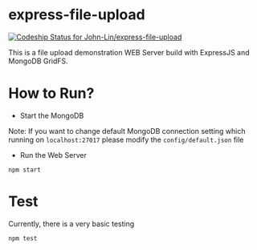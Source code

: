 # express-file-upload

[ ![Codeship Status for John-Lin/express-file-upload](https://codeship.com/projects/9b233320-90fe-0133-c2a0-4e0b09ec4af6/status?branch=master)](https://codeship.com/projects/124506)

This is a file upload demonstration WEB Server build with ExpressJS and MongoDB GridFS.


# How to Run?

-  Start the MongoDB

Note: If you want to change default MongoDB connection setting which running on `localhost:27017` please modify the `config/default.json` file


-  Run the Web Server

```
npm start
```

# Test

Currently, there is a very basic testing

```
npm test
```
